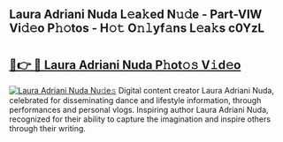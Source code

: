 ## Laura Adriani Nuda L𝚎a𝚔ed N𝚞𝚍e - Part-VIW Vi𝚍𝚎o P𝚑𝚘tos - H𝚘𝚝 O𝚗𝚕yf𝚊ns L𝚎a𝚔s c0YzL

# <h2><a href="http://kfdb13k.oniu.top/?m=Laura+Adriani+Nuda">🔗👉 🔴 Laura Adriani Nuda P𝚑ot𝚘𝚜 V𝚒d𝚎o</a></h2>

[![Laura Adriani Nuda Nu𝚍e𝚜](https://i.imgur.com/0qMVB7G.gif)](http://kfdb13k.oniu.top/?m=Laura+Adriani+Nuda)
Digital content creator Laura Adriani Nuda, celebrated for disseminating dance and lifestyle information, through performances and personal vlogs. Inspiring author Laura Adriani Nuda, recognized for their ability to capture the imagination and inspire others through their writing.  
